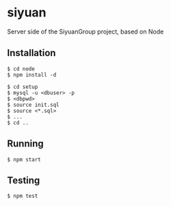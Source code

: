 # siyuan

Server side of the SiyuanGroup project, based on Node


## Installation

```
$ cd node
$ npm install -d
```

```
$ cd setup
$ mysql -u <dbuser> -p
$ <dbpwd>
$ source init.sql
$ source <*.sql>
$ ...
$ cd ..
```


## Running

```
$ npm start
```


## Testing

```
$ npm test
```
